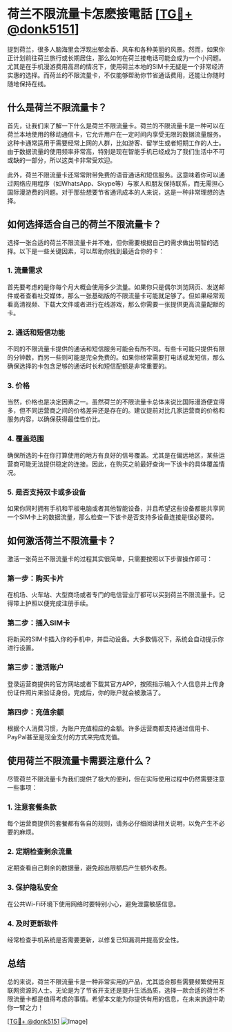 # 荷兰不限流量卡怎麽接電話 [[TG💪+ @donk5151](https://t.me/s/donk5151)]

提到荷兰，很多人脑海里会浮现出郁金香、风车和各种美丽的风景。然而，如果你正计划前往荷兰旅行或长期居住，那么如何在荷兰接电话可能会成为一个小问题。尤其是在手机漫游费用高昂的情况下，使用荷兰本地的SIM卡无疑是一个非常经济实惠的选择。而荷兰的不限流量卡，不仅能够帮助你节省通话费用，还能让你随时随地保持在线。

## 什么是荷兰不限流量卡？

首先，让我们来了解一下什么是荷兰不限流量卡。荷兰的不限流量卡是一种可以在荷兰本地使用的移动通信卡，它允许用户在一定时间内享受无限的数据流量服务。这种卡通常适用于需要经常上网的人群，比如游客、留学生或者短期工作的人士。由于数据流量的使用频率非常高，特别是现在智能手机已经成为了我们生活中不可或缺的一部分，所以这类卡非常受欢迎。

此外，荷兰不限流量卡还常常附带免费的语音通话和短信服务。这意味着你可以通过网络应用程序（如WhatsApp、Skype等）与家人和朋友保持联系，而无需担心国际漫游费的问题。对于那些想要节省通讯成本的人来说，这是一种非常理想的选择。

## 如何选择适合自己的荷兰不限流量卡？

选择一张合适的荷兰不限流量卡并不难，但你需要根据自己的需求做出明智的选择。以下是一些关键因素，可以帮助你找到最适合你的卡：

### 1. **流量需求**
   首先要考虑的是你每个月大概会使用多少流量。如果你只是偶尔浏览网页、发送邮件或者查看社交媒体，那么一张基础版的不限流量卡可能就足够了。但如果经常观看高清视频、下载大文件或者进行在线游戏，那么你需要一张提供更高流量配额的卡。

### 2. **通话和短信功能**
   不同的不限流量卡提供的通话和短信服务可能会有所不同。有些卡可能只提供有限的分钟数，而另一些则可能是完全免费的。如果你经常需要打电话或发短信，那么确保选择的卡包含足够的通话时长和短信配额是非常重要的。

### 3. **价格**
   当然，价格也是决定因素之一。虽然荷兰的不限流量卡总体来说比国际漫游便宜得多，但不同运营商之间的价格差异还是存在的。建议提前对比几家运营商的价格和服务内容，以确保获得最佳性价比。

### 4. **覆盖范围**
   确保所选的卡在你打算使用的地方有良好的信号覆盖。尤其是在偏远地区，某些运营商可能无法提供稳定的连接。因此，在购买之前最好查询一下该卡的具体覆盖情况。

### 5. **是否支持双卡或多设备**
   如果你同时拥有手机和平板电脑或者其他智能设备，并且希望这些设备都能共享同一个SIM卡上的数据流量，那么检查一下该卡是否支持多设备连接是很必要的。

## 如何激活荷兰不限流量卡？

激活一张荷兰不限流量卡的过程其实很简单，只需要按照以下步骤操作即可：

### 第一步：购买卡片
   在机场、火车站、大型商场或者专门的电信营业厅都可以买到荷兰不限流量卡。记得带上护照以便完成注册手续。

### 第二步：插入SIM卡
   将新买的SIM卡插入你的手机中，并启动设备。大多数情况下，系统会自动提示你进行设置。

### 第三步：激活账户
   登录运营商提供的官方网站或者下载其官方APP，按照指示输入个人信息并上传身份证件照片来验证身份。完成后，你的账户就会被激活了。

### 第四步：充值余额
   根据个人消费习惯，为账户充值相应的金额。许多运营商都支持通过信用卡、PayPal甚至是现金支付的方式来完成充值。

## 使用荷兰不限流量卡需要注意什么？

尽管荷兰不限流量卡为我们提供了极大的便利，但在实际使用过程中仍然需要注意一些事项：

### 1. **注意套餐条款**
   每个运营商提供的套餐都有各自的规则，请务必仔细阅读相关说明，以免产生不必要的麻烦。

### 2. **定期检查剩余流量**
   定期查看自己剩余的数据量，避免超出限额后产生额外收费。

### 3. **保护隐私安全**
   在公共Wi-Fi环境下使用网络时要特别小心，避免泄露敏感信息。

### 4. **及时更新软件**
   经常检查手机系统是否需要更新，以修复已知漏洞并提高安全性。

## 总结

总的来说，荷兰不限流量卡是一种非常实用的产品，尤其适合那些需要频繁使用互联网资源的人士。无论是为了节省开支还是提升生活品质，选择一款合适的荷兰不限流量卡都是值得考虑的事情。希望本文能为你提供有用的信息，在未来旅途中助你一臂之力！

[[TG💪+ @donk5151](https://t.me/s/donk5151) ![Image](https://i.postimg.cc/rwNCRYN7/Snipaste-2025-04-30-17-27-05.png)]